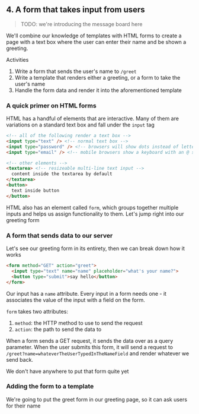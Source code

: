 ## 4. A form that takes input from users

> TODO: we're introducing the message board here

We'll combine our knowledge of templates with HTML forms to create a page with a text box
where the user can enter their name and be shown a greeting.

Activities

1. Write a form that sends the user's name to `/greet`
2. Write a template that renders either a greeting, or a form to take the user's name
3. Handle the form data and render it into the aforementioned template

### A quick primer on HTML forms

HTML has a handful of elements that are interactive. Many of them are variations on
a standard text box and fall under the `input` tag

```HTML
<!-- all of the following render a text box -->
<input type="text" /> <!-- normal text box -->
<input type="password" /> <!-- browsers will show dots instead of letters -->
<input type="email" /> <!-- mobile browsers show a keyboard with an @ symbol on it -->

<!-- other elements -->
<textarea> <!-- resizeable multi-line text input -->
  content inside the textarea by default
</textarea>
<button>
  text inside button
</button>
```

HTML also has an element called `form`, which groups together multiple inputs
and helps us assign functionality to them. Let's jump right into our greeting form

### A form that sends data to our server

Let's see our greeting form in its entirety, then we can break down how it works

```HTML
<form method="GET" action="greet">
  <input type="text" name="name" placeholder="what's your name?">
  <button type="submit">say hello</button>
</form>
```

Our input has a `name` attribute. Every input in a form needs one - it associates
the value of the input with a field on the form.

`form` takes two attributes:

1. `method`: the HTTP method to use to send the request
2. `action`: the path to send the data to

When a form sends a GET request, it sends the data over as a query parameter.
When the user submits this form, it will send a request to
`/greet?name=whateverTheUserTypedInTheNameField` and render whatever we send back.

We don't have anywhere to put that form quite yet

### Adding the form to a template

We're going to put the greet form in our greeting page, so it can ask users for their name
